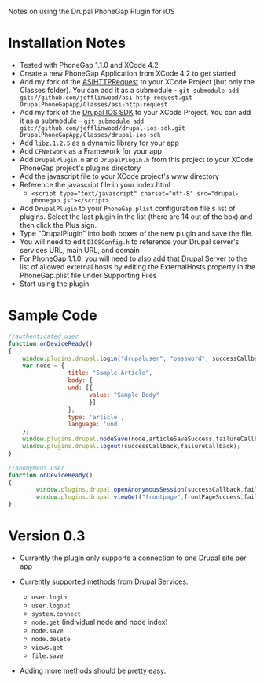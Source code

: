 Notes on using the Drupal PhoneGap Plugin for iOS

Installation Notes
==================

* Tested with PhoneGap 1.1.0 and XCode 4.2
* Create a new PhoneGap Application from XCode 4.2 to get started
* Add my fork of the [ASIHTTPRequest](git://github.com/jefflinwood/asi-http-request.git) to your XCode Project (but only the Classes folder). You can add it as a submodule - `git submodule add git://github.com/jefflinwood/asi-http-request.git DrupalPhoneGapApp/Classes/asi-http-request`
* Add my fork of the [Drupal IOS SDK](git://github.com/jefflinwood/drupal-ios-sdk.git) to your XCode Project. You can add it as a submodule - `git submodule add git://github.com/jefflinwood/drupal-ios-sdk.git DrupalPhoneGapApp/Classes/drupal-ios-sdk`
* Add `libz.1.2.5` as a dynamic library for your app
* Add `CFNetwork` as a Framework for your app
* Add `DrupalPlugin.m` and `DrupalPlugin.h` from this project to your XCode PhoneGap project's plugins directory
* Add the javascript file to your XCode project's www directory
* Reference the javascript file in your index.html
	* `<script type="text/javascript" charset="utf-8" src="drupal-phonegap.js"></script>`
* Add `DrupalPlugin` to your `PhoneGap.plist` configuration file's list of plugins. Select the last plugin in the list (there are 14 out of the box) and then click the Plus sign. 
* Type "DrupalPlugin" into both boxes of the new plugin and save the file.
* You will need to edit `DIOSConfig.h` to reference your Drupal server's services URL, main URL, and domain
* For PhoneGap 1.1.0, you will need to also add that Drupal Server to the list of allowed external hosts by editing the ExternalHosts property in the PhoneGap.plist file under Supporting Files
* Start using the plugin

Sample Code
==================
```js
//authenticated user
function onDeviceReady()
{
	window.plugins.drupal.login("drupaluser", "password", successCallback,failureCallback);
	var node = {
				 title: "Sample Article",
				 body: { 
				 und: [{
					   value: "Sample Body"
					   }]
				 },
				 type: 'article',
				 language: 'und'
	};
	window.plugins.drupal.nodeSave(node,articleSaveSuccess,failureCallback);
    window.plugins.drupal.logout(successCallback,failureCallback);	
}

//anonymous user
function onDeviceReady()
{
        window.plugins.drupal.openAnonymousSession(successCallback,failureCallback);
        window.plugins.drupal.viewGet("frontpage",frontPageSuccess,failureCallback);
}
```

Version 0.3
===========

* Currently the plugin only supports a connection to one Drupal site per app
* Currently supported methods from Drupal Services:
	* `user.login`
	* `user.logout`
	* `system.connect`
	* `node.get` (individual node and node index)
	* `node.save`
	* `node.delete`
	* `views.get`
	* `file.save`

* Adding more methods should be pretty easy.



